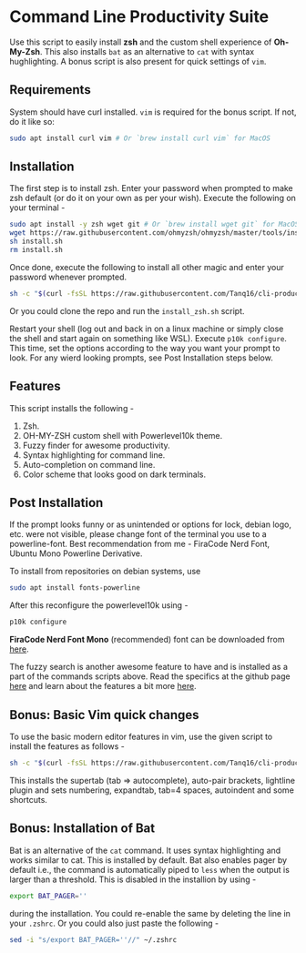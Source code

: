 # Command Line Productivity Suite

Use this script to easily install **zsh** and the custom shell experience of **Oh-My-Zsh**. This also installs `bat` as an alternative to `cat` with syntax hughlighting. A bonus script is also present for quick settings of `vim`.

## Requirements

System should have curl installed. `vim` is required for the bonus script. If not, do it like so:
```bash
sudo apt install curl vim # Or `brew install curl vim` for MacOS
```

## Installation

The first step is to install zsh. Enter your password when prompted to make zsh default (or do it on your own as per your wish). Execute the following on your terminal -
```bash
sudo apt install -y zsh wget git # Or `brew install wget git` for MacOS
wget https://raw.githubusercontent.com/ohmyzsh/ohmyzsh/master/tools/install.sh 2>/dev/null
sh install.sh
rm install.sh
```

Once done, execute the following to install all other magic and enter your password whenever prompted.
```bash
sh -c "$(curl -fsSL https://raw.githubusercontent.com/Tanq16/cli-productivity-suite/master/install_zsh.sh)"
```
Or you could clone the repo and run the `install_zsh.sh` script.

Restart your shell (log out and back in on a linux machine or simply close the shell and start again on something like WSL). Execute `p10k configure`. This time, set the options according to the way you want your prompt to look. For any wierd looking prompts, see Post Installation steps below.

## Features

This script installs the following -
1. Zsh.
2. OH-MY-ZSH custom shell with Powerlevel10k theme.
3. Fuzzy finder for awesome productivity.
3. Syntax highlighting for command line.
4. Auto-completion on command line.
5. Color scheme that looks good on dark terminals.

## Post Installation

If the prompt looks funny or as unintended or options for lock, debian logo, etc. were not visible, please change font of the terminal you use to a powerline-font. Best recommendation from me - FiraCode Nerd Font, Ubuntu Mono Powerline Derivative.

To install from repositories on debian systems, use
```bash
sudo apt install fonts-powerline
```

After this reconfigure the powerlevel10k using -
```bash
p10k configure
```

**FiraCode Nerd Font Mono** (recommended) font can be downloaded from [here](https://github.com/ryanoasis/nerd-fonts/releases/download/v2.1.0/FiraCode.zip).

The fuzzy search is another awesome feature to have and is installed as a part of the commands scripts above. Read the specifics at the github page [here](https://github.com/junegunn/fzf) and learn about the features a bit more [here](https://medium.com/better-programming/boost-your-command-line-productivity-with-fuzzy-finder-985aa162ba5d).

## Bonus: Basic Vim quick changes

To use the basic modern editor features in vim, use the given script to install the features as follows -
```bash
sh -c "$(curl -fsSL https://raw.githubusercontent.com/Tanq16/cli-productivity-suite/master/vim_improve.sh)"
```
This installs the supertab (tab => autocomplete), auto-pair brackets, lightline plugin and sets numbering, expandtab, tab=4 spaces, autoindent and some shortcuts.

## Bonus: Installation of Bat

Bat is an alternative of the `cat` command. It uses syntax highlighting and works similar to cat. This is installed by default. Bat also enables pager by default i.e., the command is automatically piped to `less` when the output is larger than a threshold. This is disabled in the installion by using -
```bash
export BAT_PAGER=''
```
during the installation. You could re-enable the same by deleting the line in your `.zshrc`. Or you could also just paste the following -
```bash
sed -i "s/export BAT_PAGER=''//" ~/.zshrc
```

